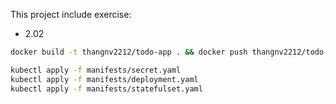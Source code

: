 This project include exercise:
- 2.02

```bash
docker build -t thangnv2212/todo-app . && docker push thangnv2212/todo-app

kubectl apply -f manifests/secret.yaml
kubectl apply -f manifests/deployment.yaml
kubectl apply -f manifests/statefulset.yaml
```
